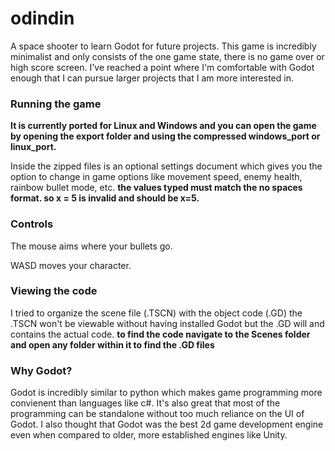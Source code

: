 # odindin
 A space shooter to learn Godot for future projects.
 This game is incredibly minimalist and only consists of the one game state, there is no game over or high score screen. I've reached a point where I'm comfortable with Godot enough that I can pursue larger projects that I am more interested in.
 
 ### Running the game
 
 **It is currently ported for Linux and Windows and you can open the game by opening the export folder and using the compressed windows_port or linux_port.**
 
 Inside the zipped files is an optional settings document which gives you the option to change in game options like movement speed, enemy health, rainbow bullet mode, etc. **the values typed must match the no spaces format. so x = 5 is invalid and should be x=5.**
 
 ### Controls
 The mouse aims where your bullets go.
 
 WASD moves your character.
 
 ### Viewing the code
 I tried to organize the scene file (.TSCN) with the object code (.GD) the .TSCN won't be viewable without having installed Godot but the .GD will and contains the actual code. **to find the code navigate to the Scenes folder and open any folder within it to find the .GD files**
 
 ### Why Godot?
 Godot is incredibly similar to python which makes game programming more convienent than languages like c#. It's also great that most of the programming can be standalone without too much reliance on the UI of Godot. I also thought that Godot was the best 2d game development engine even when compared to older, more established engines like Unity. 
 
